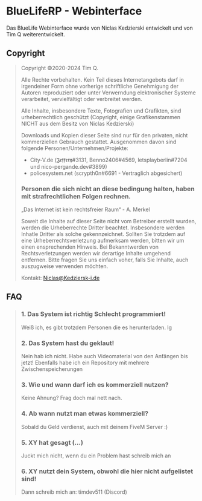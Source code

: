 # BlueLifeRP - Webinterface
Das BlueLife Webinterface wurde von Niclas Kedzierski entwickelt und von Tim Q weiterentwickelt.

## Copyright
>Copyright ©2020-2024 Tim Q.
>
>Alle Rechte vorbehalten. Kein Teil dieses Internetangebots darf in irgendeiner Form ohne vorherige schriftliche Genehmigung der Autoren reproduziert oder unter
>Verwerndung elektronischer Systeme verarbeitet, vervielfältigt oder verbreitet werden.
>
>Alle Inhalte, insbesondere Texte, Fotografien und Grafikten, sind urheberrechtlich geschützt (Copyright, einige Grafikenstammen NICHT aus dem Besitz von Niclas Kedzierski)
>
>Downloads und Kopien dieser Seite sind nur für den privaten, nicht kommerziellen Gebrauch gestattet.
> Ausgenommen davon sind folgende Personen/Unternehmen/Projekte:
> - City-V.de (𝕵𝖊𝖋𝖋𝖊𝖗𝖞#3131, Benno2406#4569, letsplayberlin#7204 und nico-pergande.dev#3899)
> - policesystem.net (scrypth0n#6691 - Vertraglich abgesichert)
> 
> ### Personen die sich nicht an diese bedingung halten, haben mit strafrechtlichen Folgen rechnen.
> „Das Internet ist kein rechtsfreier Raum“ - A. Merkel
> 
> 
>Soweit die Inhalte auf dieser Seite nicht vom Betreiber erstellt wurden, werden die Urheberrechte Dritter beachtet. Insbesondere werden Inhatle Dritter als solche      gekennzeichnet.
>Sollten Sie trotzdem auf eine Urheberrechtsverletzung aufmerksam werden, bitten wir um einen ensprechenden Hinweis. Bei Bekanntwerden von Rechtsverletzungen werden wir derartige 
>Inhalte umgehend entfernen.
>Bitte fragen Sie uns einfach voher, falls Sie Inhalte, auch auszugweise verwenden möchten.
>
>Kontakt: Niclas@Kedziersk-i.de

## FAQ
> ### 1. Das System ist richtig Schlecht programmiert!
> Weiß ich, es gibt trotzdem Personen die es herunterladen. lg 
>
> ### 2. Das System hast du geklaut!
> Nein hab ich nicht. Habe auch Videomaterial von den Anfängen bis jetzt! Ebenfalls habe ich ein Repository mit mehrere Zwischenspeicherungen
> 
> ### 3. Wie und wann darf ich es kommerziell nutzen?
> Keine Ahnung? Frag doch mal nett nach.
>
> ### 4. Ab wann nutzt man etwas kommerziell?
> Sobald du Geld verdienst, auch mit deinem FiveM Server :) 
>
> ### 5. XY hat gesagt (...)
> Juckt mich nicht, wenn du ein Problem hast schreib mich an
>
> ### 6. XY nutzt dein System, obwohl die hier nicht aufgelistet sind!
> Dann schreib mich an: timdev511 (Discord)
